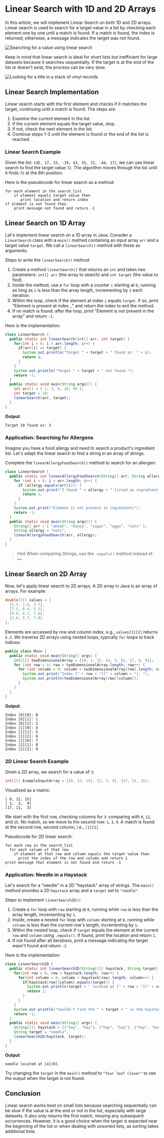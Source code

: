 # Linear Search with 1D and 2D Arrays

In this article, we will implement Linear Search on both 1D and 2D arrays. Linear search is used to search for a target value in a list by checking each element one by one until a match is found. If a match is found, the index is returned; otherwise, a message indicates the target was not found.

![Searching for a value using linear search](https://static-assets.codecademy.com/Paths/ap-computer-science/LinearSearch/linear_search.gif)

Keep in mind that linear search is ideal for short lists but inefficient for large datasets because it searches sequentially. If the target is at the end of the list or doesn't exist, the process can be very slow.

![Looking for a title in a stack of vinyl records](https://content.codecademy.com/courses/search-course/visualizations/vinyl_crate.svg)

## Linear Search Implementation

Linear search starts with the first element and checks if it matches the target, continuing until a match is found. The steps are:

1. Examine the current element in the list.
2. If the current element equals the target value, stop.
3. If not, check the next element in the list.
4. Continue steps 1-3 until the element is found or the end of the list is reached.

### Linear Search Example

Given the list: `[45, 17, 23, -19, 43, 55, 72, -44, 17]`, we can use linear search to find the target value `72`. The algorithm moves through the list until it finds `72` at the 6th position.

Here is the pseudocode for linear search as a method:

```pseudo
for each element in the search_list
    if element equals target value then
       print location and return index
if element is not found then
    print message not found and return -1
```

## Linear Search on 1D Array

Let's implement linear search on a 1D array in Java. Consider a `LinearSearch` class with a `main()` method containing an input array `arr` and a target value `target`. We call a `linearSearch()` method with these as arguments.

Steps to write the `linearSearch()` method:

1. Create a method `linearSearch()` that returns an `int` and takes two parameters: `int[] arr` (the array to search) and `int target` (the value to find).
2. Inside the method, use a `for` loop with a counter `i` starting at `0`, running as long as `i` is less than the array length, incrementing by `1` each iteration.
3. Within the loop, check if the element at index `i` equals `target`. If so, print "Element is present at index \_" and return the index to exit the method.
4. If no match is found, after the loop, print "Element is not present in the array" and return `-1`.

Here is the implementation:

```java
class LinearSearch {
  public static int linearSearch(int[] arr, int target) {
    for(int i = 0; i < arr.length; i++) {
      if(arr[i] == target) {
        System.out.println("Target " + target + " found at: " + i);
        return i;
      }
    }
    System.out.println("Target " + target + " not found.");
    return -1;
  }
  public static void main(String args[]) {
    int arr[] = { 2, 3, 4, 10, 40 };
    int target = 10;
    linearSearch(arr, target);
  }
}
```

**Output**:

```
Target 10 found at: 3
```

### Application: Searching for Allergens

Imagine you have a food allergy and need to search a product's ingredient list. Let's adapt the linear search to find a string in an array of strings.

Complete the `linearAllergyFoodSearch()` method to search for an allergen:

```java
class LinearSearch {
  public static int linearAllergyFoodSearch(String[] arr, String allergy) {
    for (int i = 0; i < arr.length; i++) {
      if (allergy.equals(arr[i])) {
        System.out.print("I found " + allergy + " listed as ingredient " + (i + 1) + ".");
        return 1;
      }
    }
    System.out.print("Element is not present in ingredients");
    return -1;
  }
  public static void main(String args[]) {
    String[] arr = { "wheat", "honey", "sugar", "eggs", "nuts" };
    String allergy = "nuts";
    linearAllergyFoodSearch(arr, allergy);
  }
}
```

> Hint
> When comparing Strings, use the `.equals()` method instead of `==`.

## Linear Search on 2D Array

Now, let's apply linear search to 2D arrays. A 2D array in Java is an array of arrays. For example:

```java
double[][] values = {
  {1.5, 2.6, 3.7},
  {7.5, 6.4, 5.3},
  {9.8, 8.7, 7.6},
  {3.6, 5.7, 7.8}
};
```

Elements are accessed by row and column index, e.g., `values[1][2]` returns `5.3`. We traverse 2D arrays using nested loops, typically `for` loops to track indices:

```java
public class Main {
  public static void main(String[] args) {
    int[][] twoDimensionalArray = {{0, 1, 2}, {4, 5, 6}, {7, 8, 9}};
    for (int row = 0; row < twoDimensionalArray.length; row++) {
      for (int column = 0; column < twoDimensionalArray[row].length; column++) {
        System.out.print("Index [" + row + "][" + column + "]: ");
        System.out.println(twoDimensionalArray[row][column]);
      }
    }
  }
}
```

**Output**:

```
Index [0][0]: 0
Index [0][1]: 1
Index [0][2]: 2
Index [1][0]: 4
Index [1][1]: 5
Index [1][2]: 6
Index [2][0]: 7
Index [2][1]: 8
Index [2][2]: 9
```

### 2D Linear Search Example

Given a 2D array, we search for a value of `3`:

```java
int[][] ExampleInputArray = {{0, 12, 15}, {1, 3, 9}, {17, 11, 3}};
```

Visualized as a matrix:

```
[ 0, 12, 15]
[ 1,  3,  9]
[17, 11,  3]
```

We start with the first row, checking columns for `3`: comparing with `0`, `12`, and `15`. No match, so we move to the second row: `1`, `3`, `9`. A match is found at the second row, second column, i.e., `[1][1]`.

Pseudocode for 2D linear search:

```pseudo
for each row in the search_list
  for each column of that row
    if element at that row and column equals the target value then
      print the index of the row and column and return 1
print message that element is not found and return -1
```

### Application: Needle in a Haystack

Let's search for a "needle" in a 2D "haystack" array of strings. The `main()` method provides a 2D `haystack` array and a `target` set to `"needle"`.

Steps to implement `linearSearch2D()`:

1. Create a `for` loop with `row` starting at `0`, running while `row` is less than the array length, incrementing by `1`.
2. Inside, create a nested `for` loop with `column` starting at `0`, running while `column` is less than the current row's length, incrementing by `1`.
3. Within the nested loop, check if `target` equals the element at the current `row` and `column` using `.equals()`. If found, print the location and return `1`.
4. If not found after all iterations, print a message indicating the target wasn't found and return `-1`.

Here is the implementation:

```java
class LinearSearch2D {
  public static int linearSearch2D(String[][] haystack, String target) {
    for(int row = 0; row < haystack.length; row++) {
      for(int column = 0; column < haystack[row].length; column++) {
        if(haystack[row][column].equals(target)) {
          System.out.println(target + " located at [" + row + "][" + column + "].");
          return 1;
        }
      }
    }
    System.out.println("Couldn't find the " + target + " in the haystack.");
    return -1;
  }
  public static void main(String[] args) {
    String[][] haystack = {{"hay", "hay"}, {"hay", "hay"}, {"hay", "hay"}, {"hay", "hay"}, {"needle", "hay"}, {"hay", "hay"}};
    String target = "needle";
    linearSearch2D(haystack, target);
  }
}
```

**Output**:

```
needle located at [4][0].
```

Try changing the `target` in the `main()` method to `"four leaf clover"` to see the output when the target is not found.

## Conclusion

Linear search works best on small lists because searching sequentially can be slow if the value is at the end or not in the list, especially with large datasets. It also only returns the first match, missing any subsequent occurrences. However, it is a good choice when the target is expected near the beginning of the list or when dealing with unsorted lists, as sorting takes additional time.
